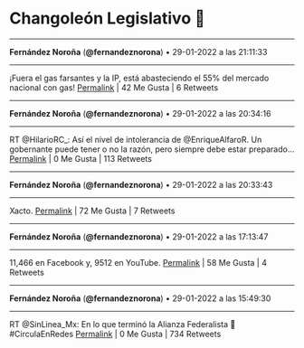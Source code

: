 # Changoleón Legislativo 🙈
*****
**Fernández Noroña** (**@fernandeznorona**) • 29-01-2022 a las 21:11:33
*****
¡Fuera el gas farsantes y la IP, está abasteciendo el 55% del mercado nacional con gas!
[Permalink](https://twitter.com/fernandeznorona/status/1487654695871074304) | 42 Me Gusta | 6 Retweets
*****
**Fernández Noroña** (**@fernandeznorona**) • 29-01-2022 a las 20:34:16
*****
RT @HilarioRC_: Así el nivel de intolerancia de @EnriqueAlfaroR. Un gobernante puede tener o no la razón, pero siempre debe estar preparado…
[Permalink](https://twitter.com/fernandeznorona/status/1487645311539556353) | 0 Me Gusta | 113 Retweets
*****
**Fernández Noroña** (**@fernandeznorona**) • 29-01-2022 a las 20:33:43
*****
Xacto.
[Permalink](https://twitter.com/fernandeznorona/status/1487645174805245952) | 72 Me Gusta | 7 Retweets
*****
**Fernández Noroña** (**@fernandeznorona**) • 29-01-2022 a las 17:13:47
*****
11,466 en Facebook y, 9512 en YouTube.
[Permalink](https://twitter.com/fernandeznorona/status/1487594859234041858) | 58 Me Gusta | 4 Retweets
*****
**Fernández Noroña** (**@fernandeznorona**) • 29-01-2022 a las 15:49:30
*****
RT @SinLinea_Mx: En lo que terminó la Alianza Federalista 🤣
\#CirculaEnRedes
[Permalink](https://twitter.com/fernandeznorona/status/1487573651486609415) | 0 Me Gusta | 734 Retweets